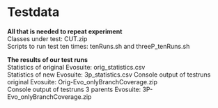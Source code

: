 # Testdata
**All that is needed to repeat experiment**<br>
Classes under test: CUT.zip <br>
Scripts to run test ten times: tenRuns.sh and threeP_tenRuns.sh <br>

**The results of our test runs**<br>
Statistics of original Evosuite: orig_statistics.csv <br>
Statistics of new Evosuite: 3p_statistics.csv
Console output of testruns original Evosuite: Orig-Evo_onlyBranchCoverage.zip<br>
Console output of testruns 3 parents Evosuite: 3P-Evo_onlyBranchCoverage.zip 

